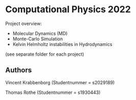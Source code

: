 # Computational Physics 2022

Project overview:

- Molecular Dynamics (MD)
- Monte-Carlo Simulation
- Kelvin Helmholtz instabilities in Hydrodynamics

(see separate folder for each project)

## Authors
Vincent Krabbenborg (Studentnummer = s2029189)

Thomas Rothe (Studentnummer = s1930443)

